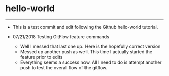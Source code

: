 # hello-world
*************

- This is a test commit and edit following the Github hello-world tutorial.

- 07/21/2018 Testing GitFlow feature commands
	- Well I messed that last one up. Here is the hopefully correct version
	- Messed up another push as well. This time I actually started the feature prior to edits
	- Everything seems a success now. All I need to do is attempt another push to test the overall flow of the gitflow.
